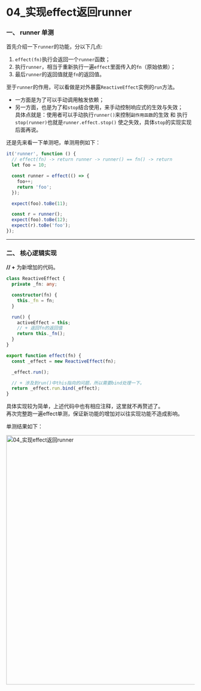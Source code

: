 # 04_实现effect返回runner

### 一、 runner 单测

首先介绍一下`runner`的功能，分以下几点:

1. `effect(fn)`执行会返回一个`runner`函数；
2. 执行`runner`，相当于重新执行一遍`effect`里面传入的`fn`（原始依赖）；
3. 最后`runner`的返回值就是`fn`的返回值。

至于`runner`的作用，可以看做是对外暴露`ReactiveEffect`实例的`run`方法。

- 一方面是为了可以手动调用触发依赖；
- 另一方面，也是为了和`stop`结合使用，来手动控制响应式的生效与失效；  
  具体点就是：使用者可以手动执行`runner()`来控制`副作用函数`的生效 和 执行`stop(runner)`也就是`runner.effect.stop()`
  使之失效，具体`stop`的实现实现后面再说。

还是先来看一下单测吧，单测用例如下：

```ts
it('runner', function () {
  // effect(fn) -> return runner -> runner() == fn() -> return
  let foo = 10;

  const runner = effect(() => {
    foo++;
    return 'foo';
  });

  expect(foo).toBe(11);

  const r = runner();
  expect(foo).toBe(12);
  expect(r).toBe('foo');
});
```

---------------------------------------------------------------------------------------

### 二、 核心逻辑实现

**// +** 为新增加的代码。

```ts
class ReactiveEffect {
  private _fn: any;

  constructor(fn) {
    this._fn = fn;
  }

  run() {
    activeEffect = this;
    // + 返回fn的返回值
    return this._fn();
  }
}

export function effect(fn) {
  const _effect = new ReactiveEffect(fn);

  _effect.run();

  // + 涉及到run()中this指向的问题，所以需要bind处理一下。
  return _effect.run.bind(_effect);
}
```

具体实现较为简单，上述代码中也有相应注释，这里就不再赘述了。  
再次完整跑一遍effect单测，保证新功能的增加对以往实现功能不造成影响。

单测结果如下：

<img src="https://p3-juejin.byteimg.com/tos-cn-i-k3u1fbpfcp/c7d6b81e10514032a244deccf1171d13~tplv-k3u1fbpfcp-zoom-1.image" width="666" alt="04_实现effect返回runner"/>